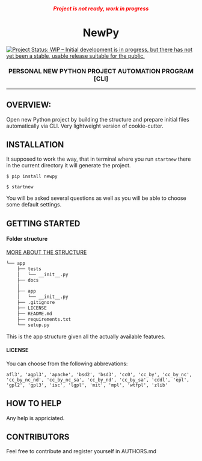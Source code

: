 <h5 style=color:red align="center">Project is not ready, work in progress</h5>
<h1 align="center"> NewPy </h1>

[![Project Status: WIP – Initial development is in progress, but there has not yet been a stable, usable release suitable for the public.](https://www.repostatus.org/badges/latest/wip.svg)](https://www.repostatus.org/#wip)

<h3 align="center"> 
PERSONAL NEW PYTHON PROJECT AUTOMATION PROGRAM [CLI]
</h3>

<hr>

## OVERVIEW: ##
Open new Python project by building the structure and prepare initial files automatically via CLI. Very lightweight version of cookie-cutter. 

## INSTALLATION ##

It supposed to work the way, that in terminal where you run ```startnew``` there in the current directory it will generate the project.

```code
$ pip install newpy

$ startnew
```
You will be asked several questions as well as you will be able to choose some default settings.

## GETTING STARTED ##


#### Folder structure
[MORE ABOUT THE STRUCTURE](https://docs.python-guide.org/writing/structure/)

```bash
└── app
    ├── tests
    │   └── __init__.py
    ├── docs
    │    
    ├── app
    │   └── __init__.py
    ├── .gitignore
    ├── LICENSE
    ├── README.md
    ├── requirements.txt
    └── setup.py
```
This is the app structure given all the actually available features.
   
#### LICENSE

You can choose from the following abbrevations:
```table
afl3', 'agpl3', 'apache', 'bsd2', 'bsd3', 'cc0', 'cc_by', 'cc_by_nc',
'cc_by_nc_nd', 'cc_by_nc_sa', 'cc_by_nd', 'cc_by_sa', 'cddl', 'epl', 
'gpl2', 'gpl3', 'isc', 'lgpl', 'mit', 'mpl', 'wtfpl', 'zlib'
```

## HOW TO HELP ##

Any help is appriciated.

## CONTRIBUTORS ##

Feel free to contribute and register yourself in AUTHORS.md


